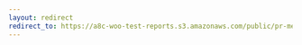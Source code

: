 ```yaml
---
layout: redirect
redirect_to: https://a8c-woo-test-reports.s3.amazonaws.com/public/pr-merge/40496/e2e/index.html
---
```

